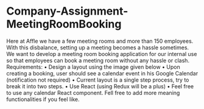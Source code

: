 # Company-Assignment-MeetingRoomBooking
Here at Affle we have a few meeting rooms and more than 150 employees. With this disbalance, setting up a meeting becomes a hassle sometimes. We want to develop a meeting room booking application for our internal use so that employees can book a meeting room without any hassle or clash. 
Requirements:
•	Design a layout using the image given below
•	Upon creating a booking, user should see a calendar event in his Google Calendar (notification not required)
•	Current layout is a single step process, try to break it into two steps.
•	Use React (using Redux will be a plus)
•	Feel free to use any calendar React component.
Fell free to add more meaning functionalities if you feel like.
